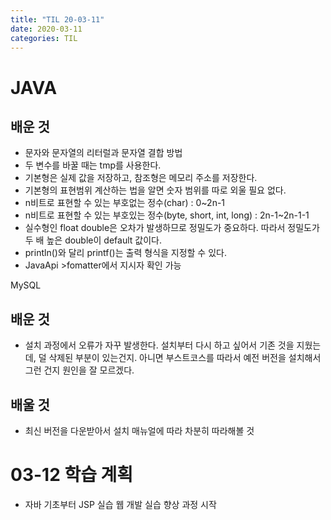 ```yaml
---
title: "TIL 20-03-11"
date: 2020-03-11
categories: TIL
---
```


# JAVA
## 배운 것
* 문자와 문자열의 리터럴과 문자열 결합 방법
* 두 변수를 바꿀 때는 tmp를 사용한다.
* 기본형은 실제 값을 저장하고, 참조형은 메모리 주소를 저장한다.
* 기본형의 표현범위 계산하는 법을 알면 숫자 범위를 따로 외울 필요 없다.
* n비트로 표현할 수 있는 부호없는 정수(char) : 0~2n-1
* n비트로 표현할 수 있는 부호있는 정수(byte, short, int, long) : 2n-1~2n-1-1 
* 실수형인 float double은 오차가 발생하므로 정밀도가 중요하다. 따라서 정밀도가 두 배 높은 double이 default 값이다.  
* println()와 달리 printf()는 출력 형식을 지정할 수 있다.
* JavaApi >fomatter에서 지시자 확인 가능

MySQL
## 배운 것
* 설치 과정에서 오류가 자꾸 발생한다. 설치부터 다시 하고 싶어서 기존 것을 지웠는데, 덜 삭제된 부분이 있는건지. 
아니면 부스트코스를 따라서 예전 버전을 설치해서 그런 건지 원인을 잘 모르겠다. 

## 배울 것
* 최신 버전을 다운받아서 설치 매뉴얼에 따라 차분히 따라해볼 것

# 03-12 학습 계획
* 자바 기초부터 JSP 실습 웹 개발 실습 향상 과정 시작
